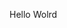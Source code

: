 Hello Wolrd




























































































































































































































































































































































































































































































































































































































































































































































































































































































































































































































































































































































































































































































































































































































































































































































































































































































































































































































































































































































































































































































































































































































































































































































































































































































































































































































































































































































































































































































































































































































































































































































































































































































































